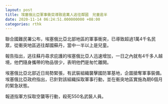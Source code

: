 ```yaml
---
layout: post
title: 埃塞俄比亞軍事衝突導致逾萬人逃往鄰國　兒童逾半
date: 2020-11-14 06:24:51.000000000 +08:00
categories: rthk
---
```


聯合國難民署公布，埃塞俄比亞北部地區的軍事衝突，已導致超過1萬4千名民眾，從衝突地區逃往鄰國蘇丹，當中一半以上是兒童。

報告指出，逃往蘇丹尋求庇護的埃塞俄比亞人迅速增加，一日之內就有4千多人越境，他們隨身攜帶的物品很少，表明他們是匆忙離開。

埃塞俄比亞北部近日局勢緊張，有武裝組織襲擊國防軍基地，企圖搶奪軍事裝備。埃塞俄比亞政府指出，已針對該組織採取軍事行動，並在衝突地區實施為期6個月的緊急狀態。

報道指軍方採取空襲等行動，殺死550名武裝人員。
